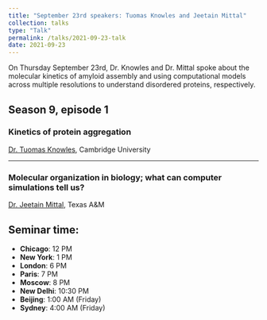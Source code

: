 ```yaml
---
title: "September 23rd speakers: Tuomas Knowles and Jeetain Mittal"
collection: talks
type: "Talk"
permalink: /talks/2021-09-23-talk
date: 2021-09-23
---
```


On Thursday September 23rd, Dr. Knowles and Dr. Mittal spoke about the molecular kinetics of amyloid assembly and using computational models across multiple resolutions to understand disordered proteins, respectively.

## Season 9, episode 1

### Kinetics of protein aggregation
[Dr. Tuomas Knowles](https://www-knowles.ch.cam.ac.uk/), Cambridge University

---

### Molecular organization in biology; what can computer simulations tell us?
[Dr. Jeetain Mittal](https://engineering.tamu.edu/chemical/profiles/mittal-jeetain.html), Texas A&M

## Seminar time:
* **Chicago**: 12 PM
* **New York**: 1 PM
* **London**: 6 PM
* **Paris**: 7 PM
* **Moscow**: 8 PM
* **New Delhi**: 10:30 PM
* **Beijing**: 1:00 AM (Friday)
* **Sydney**: 4:00 AM (Friday)





